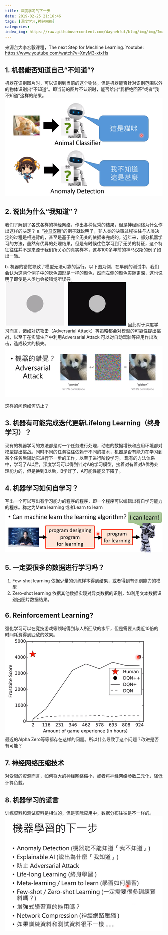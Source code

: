 ```yaml
---
title: 深度学习的下一步
date: 2019-02-25 21:16:46
tags: [深度学习,神经网络]
categories:  
index_img: https://raw.githubusercontent.com/Waynehfut/blog/img/img/Image1.png
---
```

来源台大李宏毅课程，The next Step for Mechine Learning.
Youtube: https://www.youtube.com/watch?v=XnyM3-xtxHs

<!-- more -->
## 1. 机器能否知道自己“不知道”?
机器在识别图片时，可以识别到当前的这个物体，但是机器能否针对识别范围以外的物体识别出“不知道”。即当前的图片不认识时，能否给出“我拒绝回答”或者“我不知道”这样的结果。
![Image1.png](https://raw.githubusercontent.com/Waynehfut/blog/img/img/202207231604637.png)


## 2. 说出为什么“我知道”？
我们了解到了各式各样的神经网络，作出各种优秀的结果，但是神经网络为什么作出这样的决定？
a. “[神马汉斯](https://zh.wikipedia.org/zh-hans/%E5%8D%A1%E5%B0%94%C2%B7%E6%96%AF%E5%9B%BE%E5%A7%86%E5%A4%AB)”的例子就说明了，非人类的决策过程往往与人类决定的过程是相违背的，甚至是基于完全无关的依据来完成的。近年来，部分机器学习的方法，虽然有优异的处理结果，但是有时候往往学习到了无关的特征，这个特征往往并不是来源于我们所关心的真实样本，这与100多年前的神马汉斯的例子如出一辙。

b. 机器的错觉导致了模型无法可靠的运行。以下图为例，在早前的测试中，我们会认为这两个例子中的灰色圆形是一样的颜色，然而左侧的颜色实际更深，这也说明了即使是人类也会被错觉所误导。
![Image2.png](https://raw.githubusercontent.com/Waynehfut/blog/img/img/202207231604549.png)
因此对于深度学习而言，诸如对抗攻击（Adversarial Attack）等策略都会对模型的可靠性提出挑战，以至于在实际生产中利用Adversarial Attack 可以对自动驾驶等应用作出攻击，造成较大的损失。
![Image3.png](https://raw.githubusercontent.com/Waynehfut/blog/img/img/202207231604237.png)

这样的问题如何防止？

## 3. 机器有可能完成迭代更新Lifelong Learning（终身学习）？
现有的机器学习的方法都是对一个任务进行处理，动态的数据增长和应用环境都对模型提出挑战。同时不同的任务往往依赖于不同的技术，机器是否有能力在学习到某个任务后辅助它进行下一步的工作，以至于进行阶段学习。 
现有的方法体系中，学习了A以后，深度学习可以得到针对A的学习模型，接着对有着对A优秀处理能力的，但是换到B以后，B学好了，A可能性能又下降了。

## 4. 机器学习如何自学习？

写出一个可以写出有学习能力的程序的程序，即一个程序可以编辑出有自学习能力的程序。称之为Meta learning 或者Learn to learn
![Image4.png](https://raw.githubusercontent.com/Waynehfut/blog/img/img/202207231605748.png)

## 5. 一定要很多的数据进行学习吗？
1. Few-shot learning
依据少量的训练样本得到结果，或者得到有识别能力的模型
2. Zero-shot learning
依据其他数据实现对异类数据的识别，如利用文本数据识别出图片数据结果。

## 6. Reinforcement Learning?
强化学习可以在竞技游戏等领域得到与人所匹敌的水平，但是需要人类近10倍的时间耗费得到匹敌的效果。
![Image5.png](https://raw.githubusercontent.com/Waynehfut/blog/img/img/202207231605753.png)
最近的Alpha Zero等等都存在这样的问题。所以什么导致了这个问题？改进是否有可能？

## 7. 神经网络压缩技术
对受限的资源而言，如何将大的神经网络缩小，或者将神经网络参数二元化，降低计算负载。

## 8. 机器学习的谎言
训练资料和测试资料是相似的，但是实际应用中，数据分布往往是不一样的。
![Image6.png](https://raw.githubusercontent.com/Waynehfut/blog/img/img/202207231605656.png)
